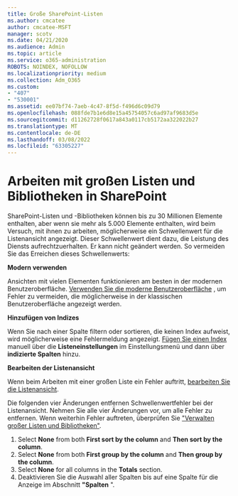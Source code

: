 ```yaml
---
title: Große SharePoint-Listen
ms.author: cmcatee
author: cmcatee-MSFT
manager: scotv
ms.date: 04/21/2020
ms.audience: Admin
ms.topic: article
ms.service: o365-administration
ROBOTS: NOINDEX, NOFOLLOW
ms.localizationpriority: medium
ms.collection: Adm_O365
ms.custom:
- "407"
- "530001"
ms.assetid: ee07bf74-7aeb-4c47-8f5d-f496d6c09d79
ms.openlocfilehash: 088fde7b1e6d8e15a45754057c6ad97af9683d5e
ms.sourcegitcommit: d11262728f0617a843a0117cb5172aa322022b27
ms.translationtype: MT
ms.contentlocale: de-DE
ms.lasthandoff: 03/08/2022
ms.locfileid: "63305227"
---
```

# <a name="work-with-large-lists-and-libraries-in-sharepoint"></a>Arbeiten mit großen Listen und Bibliotheken in SharePoint

SharePoint-Listen und -Bibliotheken können bis zu 30 Millionen Elemente enthalten, aber wenn sie mehr als 5.000 Elemente enthalten, wird beim Versuch, mit ihnen zu arbeiten, möglicherweise ein Schwellenwert für die Listenansicht angezeigt. Dieser Schwellenwert dient dazu, die Leistung des Diensts aufrechtzuerhalten. Er kann nicht geändert werden. So vermeiden Sie das Erreichen dieses Schwellenwerts:

**Modern verwenden**

Ansichten mit vielen Elementen funktionieren am besten in der modernen Benutzeroberfläche. [Verwenden Sie die moderne Benutzeroberfläche](https://support.office.com/article/66dac24b-4177-4775-bf50-3d267318caa9) , um Fehler zu vermeiden, die möglicherweise in der klassischen Benutzeroberfläche angezeigt werden.

**Hinzufügen von Indizes**

Wenn Sie nach einer Spalte filtern oder sortieren, die keinen Index aufweist, wird möglicherweise eine Fehlermeldung angezeigt. [Fügen Sie einen Index](https://support.office.com/article/f3f00554-b7dc-44d1-a2ed-d477eac463b0) manuell über die **Listeneinstellungen** im Einstellungsmenü und dann über **indizierte Spalten** hinzu.

**Bearbeiten der Listenansicht**

Wenn beim Arbeiten mit einer großen Liste ein Fehler auftritt, [bearbeiten Sie die Listenansicht](https://support.office.com/article/15916903-e79a-423f-b4e2-02d37e1ff372).

Die folgenden vier Änderungen entfernen Schwellenwertfehler bei der Listenansicht. Nehmen Sie alle vier Änderungen vor, um alle Fehler zu entfernen. Wenn weiterhin Fehler auftreten, überprüfen Sie ["Verwalten großer Listen und Bibliotheken"](https://support.office.com/article/B8588DAE-9387-48C2-9248-C24122F07C59).

1. Select **None** from both **First sort by the column** and **Then sort by the column**.
2. Select **None** from both **First group by the column** and **Then group by the column**.
3. Select **None** for all columns in the **Totals** section.
4. Deaktivieren Sie die Auswahl aller Spalten bis auf eine Spalte für die Anzeige im Abschnitt **"Spalten** ".

